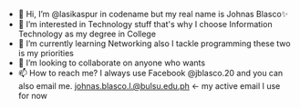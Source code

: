 - 👋 Hi, I’m @lasikaspur in codename but my real name is Johnas Blasco✨
- 👀 I’m interested in Technology stuff that's why I choose Information Technology as my degree in College
- 🌱 I’m currently learning Networking also I tackle programming these two is my priorities
- 💞️ I’m looking to collaborate on anyone who wants
- 📫 How to reach me? I always use Facebook @jblasco.20 and you can also email me. johnas.blasco.l.@bulsu.edu.ph <- my active email I use for now

<!---
lasikaspur/lasikaspur is a ✨ special ✨ repository because its `README.md` (this file) appears on your GitHub profile.
You can click the Preview link to take a look at your changes.
--->
